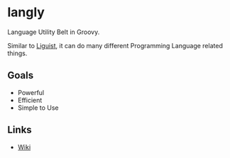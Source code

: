 # langly

Language Utility Belt in Groovy.

Similar to [Liguist](https://github.com/github/linguist/), it can do many different Programming Language related things.

## Goals

- Powerful
- Efficient
- Simple to Use

## Links

- [Wiki](https://github.com/DirectMyFile/langly/wiki)
